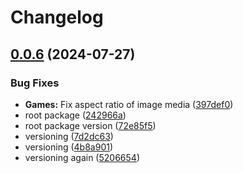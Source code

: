# Changelog

## [0.0.6](https://github.com/JMBeresford/retrom/compare/v0.0.5...v0.0.6) (2024-07-27)


### Bug Fixes

* **Games:** Fix aspect ratio of image media ([397def0](https://github.com/JMBeresford/retrom/commit/397def0d1b5bcb27b7bec9e9f830257d33f9bd4b))
* root package ([242966a](https://github.com/JMBeresford/retrom/commit/242966adedea7f6da747acc5ca42a890a4620c00))
* root package version ([72e85f5](https://github.com/JMBeresford/retrom/commit/72e85f5d6832bff24c7632b5a45b6593a53e32ec))
* versioning ([7d2dc63](https://github.com/JMBeresford/retrom/commit/7d2dc63065f4e223d35ef2216b1a30c7d0f69e6f))
* versioning ([4b8a901](https://github.com/JMBeresford/retrom/commit/4b8a901f78801b4d130c356ec69002011be643ff))
* versioning again ([5206654](https://github.com/JMBeresford/retrom/commit/5206654fb381c28f5950faa95f4a415dac3428e7))
